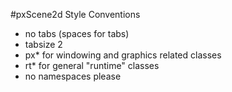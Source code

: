 #pxScene2d Style Conventions


* no tabs (spaces for tabs)
* tabsize 2
* px* for windowing and graphics related classes
* rt* for general "runtime" classes
* no namespaces please

